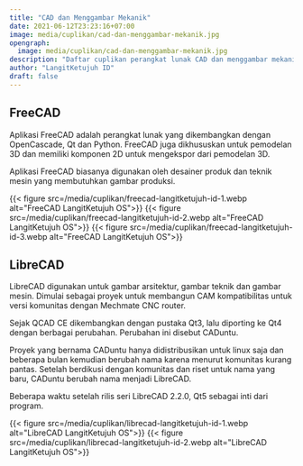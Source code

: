 ```yaml
---
title: "CAD dan Menggambar Mekanik"
date: 2021-06-12T23:23:16+07:00
image: media/cuplikan/cad-dan-menggambar-mekanik.jpg
opengraph:
  image: media/cuplikan/cad-dan-menggambar-mekanik.jpg
description: "Daftar cuplikan perangkat lunak CAD dan menggambar mekanik di LangitKetujuh OS"
author: "LangitKetujuh ID"
draft: false
---
```


## FreeCAD

Aplikasi FreeCAD adalah perangkat lunak yang dikembangkan dengan OpenCascade, Qt dan Python. FreeCAD juga dikhususkan untuk pemodelan 3D dan memiliki komponen 2D untuk mengekspor dari pemodelan 3D.

Aplikasi FreeCAD biasanya digunakan oleh desainer produk dan teknik mesin yang membutuhkan gambar produksi.

{{< figure src=/media/cuplikan/freecad-langitketujuh-id-1.webp alt="FreeCAD LangitKetujuh OS">}}
{{< figure src=/media/cuplikan/freecad-langitketujuh-id-2.webp alt="FreeCAD LangitKetujuh OS">}}
{{< figure src=/media/cuplikan/freecad-langitketujuh-id-3.webp alt="FreeCAD LangitKetujuh OS">}}

## LibreCAD

LibreCAD digunakan untuk gambar arsitektur, gambar teknik dan gambar mesin. Dimulai sebagai proyek untuk membangun CAM kompatibilitas untuk versi komunitas dengan Mechmate CNC router.

Sejak QCAD CE dikembangkan dengan pustaka Qt3, lalu diporting ke Qt4 dengan berbagai perubahan. Perubahan ini disebut CADuntu.

Proyek yang bernama CADuntu hanya didistribusikan untuk linux saja dan beberapa bulan kemudian berubah nama karena menurut komunitas kurang pantas. Setelah berdikusi dengan komunitas dan riset untuk nama yang baru, CADuntu berubah nama menjadi LibreCAD.

Beberapa waktu setelah rilis seri LibreCAD 2.2.0, Qt5 sebagai inti dari program.

{{< figure src=/media/cuplikan/librecad-langitketujuh-id-1.webp alt="LibreCAD LangitKetujuh OS">}}
{{< figure src=/media/cuplikan/librecad-langitketujuh-id-2.webp alt="LibreCAD LangitKetujuh OS">}}
